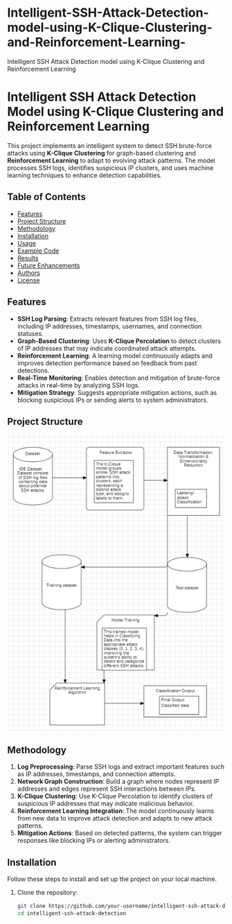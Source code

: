 # Intelligent-SSH-Attack-Detection-model-using-K-Clique-Clustering-and-Reinforcement-Learning-
Intelligent SSH Attack Detection model using K-Clique Clustering and Reinforcement Learning 
# Intelligent SSH Attack Detection Model using K-Clique Clustering and Reinforcement Learning

This project implements an intelligent system to detect SSH brute-force attacks using **K-Clique Clustering** for graph-based clustering and **Reinforcement Learning** to adapt to evolving attack patterns. The model processes SSH logs, identifies suspicious IP clusters, and uses machine learning techniques to enhance detection capabilities.

## Table of Contents
- [Features](#features)
- [Project Structure](#project-structure)
- [Methodology](#methodology)
- [Installation](#installation)
- [Usage](#usage)
- [Example Code](#example-code)
- [Results](#results)
- [Future Enhancements](#future-enhancements)
- [Authors](#authors)
- [License](#license)

## Features

- **SSH Log Parsing**: Extracts relevant features from SSH log files, including IP addresses, timestamps, usernames, and connection statuses.
- **Graph-Based Clustering**: Uses **K-Clique Percolation** to detect clusters of IP addresses that may indicate coordinated attack attempts.
- **Reinforcement Learning**: A learning model continuously adapts and improves detection performance based on feedback from past detections.
- **Real-Time Monitoring**: Enables detection and mitigation of brute-force attacks in real-time by analyzing SSH logs.
- **Mitigation Strategy**: Suggests appropriate mitigation actions, such as blocking suspicious IPs or sending alerts to system administrators.

## Project Structure
![Project Structure](NEW_UML_CROP.png)


## Methodology

1. **Log Preprocessing**: Parse SSH logs and extract important features such as IP addresses, timestamps, and connection attempts.
2. **Network Graph Construction**: Build a graph where nodes represent IP addresses and edges represent SSH interactions between IPs.
3. **K-Clique Clustering**: Use K-Clique Percolation to identify clusters of suspicious IP addresses that may indicate malicious behavior.
4. **Reinforcement Learning Integration**: The model continuously learns from new data to improve attack detection and adapts to new attack patterns.
5. **Mitigation Actions**: Based on detected patterns, the system can trigger responses like blocking IPs or alerting administrators.

## Installation

Follow these steps to install and set up the project on your local machine.

1. Clone the repository:
   ```bash
   git clone https://github.com/your-username/intelligent-ssh-attack-detection.git
   cd intelligent-ssh-attack-detection
